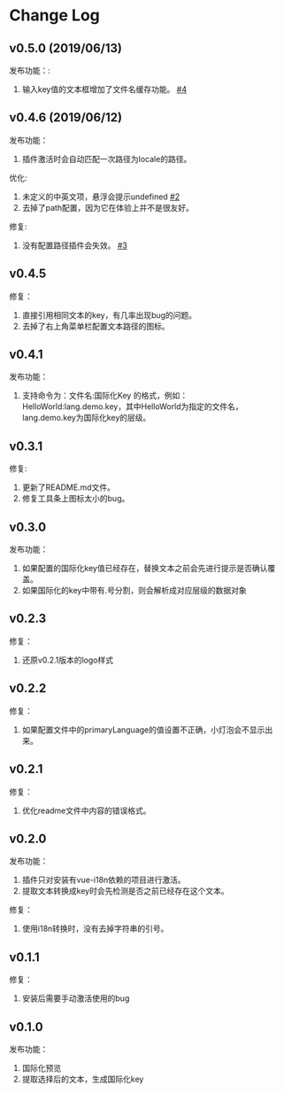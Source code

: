 # Change Log

## v0.5.0 (2019/06/13)
发布功能：:
1. 输入key值的文本框增加了文件名缓存功能。 [#4](https://github.com/pfzhengd/vue-i18n-manage/issues/4)

## v0.4.6 (2019/06/12)
发布功能：
1. 插件激活时会自动匹配一次路径为locale的路径。

优化:
1. 未定义的中英文项，悬浮会提示undefined [#2](https://github.com/pfzhengd/vue-i18n-manage/issues/2)  
2. 去掉了path配置，因为它在体验上并不是很友好。

修复:
1. 没有配置路径插件会失效。 [#3](https://github.com/pfzhengd/vue-i18n-manage/issues/3)

## v0.4.5  
修复：
1. 直接引用相同文本的key，有几率出现bug的问题。
2. 去掉了右上角菜单栏配置文本路径的图标。

## v0.4.1
发布功能：
1. 支持命令为：文件名:国际化Key 的格式，例如：HelloWorld:lang.demo.key，其中HelloWorld为指定的文件名，lang.demo.key为国际化key的层级。

## v0.3.1
修复:
1. 更新了README.md文件。
2. 修复工具条上图标太小的bug。

## v0.3.0  
发布功能：  
1. 如果配置的国际化key值已经存在，替换文本之前会先进行提示是否确认覆盖。
2. 如果国际化的key中带有.号分割，则会解析成对应层级的数据对象

## v0.2.3  
修复：
1. 还原v0.2.1版本的logo样式

## v0.2.2
修复：
1. 如果配置文件中的primaryLanguage的值设置不正确，小灯泡会不显示出来。

## v0.2.1
修复：
1. 优化readme文件中内容的错误格式。

## v0.2.0
发布功能：
1. 插件只对安装有vue-i18n依赖的项目进行激活。
2. 提取文本转换成key时会先检测是否之前已经存在这个文本。

修复：
1. 使用i18n转换时，没有去掉字符串的引号。

## v0.1.1
修复：
1. 安装后需要手动激活使用的bug

## v0.1.0
发布功能：
1. 国际化预览  
2. 提取选择后的文本，生成国际化key  